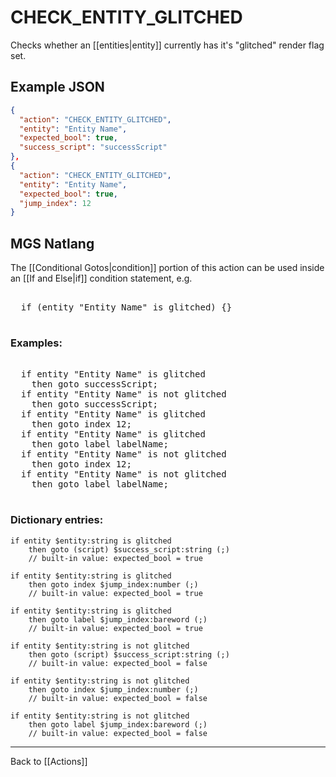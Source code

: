 # CHECK_ENTITY_GLITCHED

Checks whether an [[entities|entity]] currently has it's "glitched" render flag set.

## Example JSON

```json
{
  "action": "CHECK_ENTITY_GLITCHED",
  "entity": "Entity Name",
  "expected_bool": true,
  "success_script": "successScript"
},
{
  "action": "CHECK_ENTITY_GLITCHED",
  "entity": "Entity Name",
  "expected_bool": true,
  "jump_index": 12
}
```

## MGS Natlang

The [[Conditional Gotos|condition]] portion of this action can be used inside an [[If and Else|if]] condition statement, e.g.

<pre class="HyperMD-codeblock mgs">

  <span class="control">if</span> <span class="bracket">(</span><span class="sigil">entity</span> <span class="string">"Entity Name"</span> <span class="operator">is</span> <span class="language-constant">glitched</span><span class="bracket">)</span> <span class="bracket">{</span><span class="bracket">}</span>

</pre>

### Examples:

<pre class="HyperMD-codeblock mgs">

  <span class="control">if</span> <span class="sigil">entity</span> <span class="string">"Entity Name"</span> <span class="operator">is</span> <span class="language-constant">glitched</span>
    <span class="control">then</span> <span class="control">goto</span> <span class="script">successScript</span><span class="terminator">;</span>
  <span class="control">if</span> <span class="sigil">entity</span> <span class="string">"Entity Name"</span> <span class="operator">is</span> <span class="operator">not</span> <span class="language-constant">glitched</span>
    <span class="control">then</span> <span class="control">goto</span> <span class="script">successScript</span><span class="terminator">;</span>
  <span class="control">if</span> <span class="sigil">entity</span> <span class="string">"Entity Name"</span> <span class="operator">is</span> <span class="language-constant">glitched</span>
    <span class="control">then</span> <span class="control">goto</span> <span class="sigil">index</span> <span class="number">12</span><span class="terminator">;</span>
  <span class="control">if</span> <span class="sigil">entity</span> <span class="string">"Entity Name"</span> <span class="operator">is</span> <span class="language-constant">glitched</span>
    <span class="control">then</span> <span class="control">goto</span> <span class="sigil">label</span> <span class="string">labelName</span><span class="terminator">;</span>
  <span class="control">if</span> <span class="sigil">entity</span> <span class="string">"Entity Name"</span> <span class="operator">is</span> <span class="operator">not</span> <span class="language-constant">glitched</span>
    <span class="control">then</span> <span class="control">goto</span> <span class="sigil">index</span> <span class="number">12</span><span class="terminator">;</span>
  <span class="control">if</span> <span class="sigil">entity</span> <span class="string">"Entity Name"</span> <span class="operator">is</span> <span class="operator">not</span> <span class="language-constant">glitched</span>
    <span class="control">then</span> <span class="control">goto</span> <span class="sigil">label</span> <span class="string">labelName</span><span class="terminator">;</span>

</pre>

### Dictionary entries:

```
if entity $entity:string is glitched
    then goto (script) $success_script:string (;)
	// built-in value: expected_bool = true

if entity $entity:string is glitched
    then goto index $jump_index:number (;)
	// built-in value: expected_bool = true

if entity $entity:string is glitched
    then goto label $jump_index:bareword (;)
	// built-in value: expected_bool = true

if entity $entity:string is not glitched
    then goto (script) $success_script:string (;)
	// built-in value: expected_bool = false

if entity $entity:string is not glitched
    then goto index $jump_index:number (;)
	// built-in value: expected_bool = false

if entity $entity:string is not glitched
    then goto label $jump_index:bareword (;)
	// built-in value: expected_bool = false
```

---

Back to [[Actions]]
